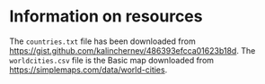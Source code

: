 # Information on resources
The `countries.txt` file has been downloaded from https://gist.github.com/kalinchernev/486393efcca01623b18d.
The `worldcities.csv` file is the Basic map downloaded from https://simplemaps.com/data/world-cities.